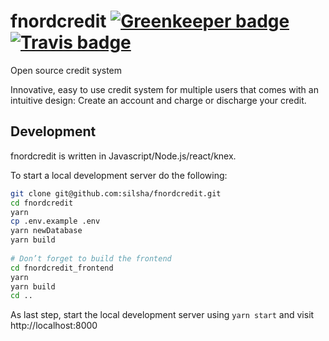 # fnordcredit [![Greenkeeper badge](https://badges.greenkeeper.io/silsha/fnordcredit.svg)](https://greenkeeper.io/) [![Travis badge](https://travis-ci.org/silsha/fnordcredit.svg?branch=master)](https://travis-ci.org/silsha/fnordcredit)
Open source credit system

Innovative, easy to use credit system for multiple users that comes with an intuitive design: Create an account and charge or discharge your credit.

## Development
fnordcredit is written in Javascript/Node.js/react/knex.

To start a local development server do the following:

```sh
git clone git@github.com:silsha/fnordcredit.git
cd fnordcredit
yarn
cp .env.example .env
yarn newDatabase
yarn build
  
# Don’t forget to build the frontend
cd fnordcredit_frontend
yarn
yarn build
cd ..
```

As last step, start the local development server using ```yarn start``` and visit http://localhost:8000
